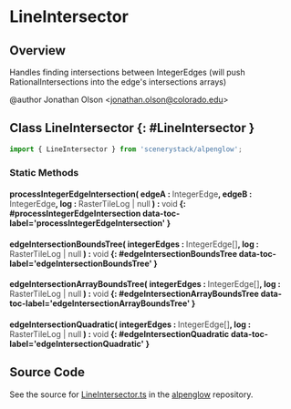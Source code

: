 # LineIntersector

## Overview

Handles finding intersections between IntegerEdges (will push RationalIntersections into the edge's intersections
arrays)

@author Jonathan Olson &lt;jonathan.olson@colorado.edu&gt;

## Class LineIntersector {: #LineIntersector }


```js
import { LineIntersector } from 'scenerystack/alpenglow';
```
### Static Methods

#### processIntegerEdgeIntersection( edgeA : <span style="font-weight: 400; opacity: 80%;">IntegerEdge</span>, edgeB : <span style="font-weight: 400; opacity: 80%;">IntegerEdge</span>, log : <span style="font-weight: 400; opacity: 80%;">RasterTileLog | null</span> ) : <span style="font-weight: 400; opacity: 80%;">void</span> {: #processIntegerEdgeIntersection data-toc-label='processIntegerEdgeIntersection' }

#### edgeIntersectionBoundsTree( integerEdges : <span style="font-weight: 400; opacity: 80%;">IntegerEdge[]</span>, log : <span style="font-weight: 400; opacity: 80%;">RasterTileLog | null</span> ) : <span style="font-weight: 400; opacity: 80%;">void</span> {: #edgeIntersectionBoundsTree data-toc-label='edgeIntersectionBoundsTree' }

#### edgeIntersectionArrayBoundsTree( integerEdges : <span style="font-weight: 400; opacity: 80%;">IntegerEdge[]</span>, log : <span style="font-weight: 400; opacity: 80%;">RasterTileLog | null</span> ) : <span style="font-weight: 400; opacity: 80%;">void</span> {: #edgeIntersectionArrayBoundsTree data-toc-label='edgeIntersectionArrayBoundsTree' }

#### edgeIntersectionQuadratic( integerEdges : <span style="font-weight: 400; opacity: 80%;">IntegerEdge[]</span>, log : <span style="font-weight: 400; opacity: 80%;">RasterTileLog | null</span> ) : <span style="font-weight: 400; opacity: 80%;">void</span> {: #edgeIntersectionQuadratic data-toc-label='edgeIntersectionQuadratic' }



## Source Code

See the source for [LineIntersector.ts](https://github.com/phetsims/alpenglow/blob/main/js/cag/LineIntersector.ts) in the [alpenglow](https://github.com/phetsims/alpenglow) repository.

